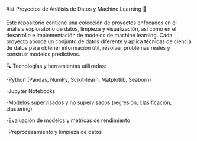 #📊 Proyectos de Análisis de Datos y Machine Learning 🤖

Este repositorio contiene una colección de proyectos enfocados en el análisis exploratorio de datos,
limpieza y visualización, así como en el desarrollo e implementación de modelos de machine learning.
Cada proyecto aborda un conjunto de datos diferente y aplica técnicas de ciencia de datos para obtener información útil,
resolver problemas reales y construir modelos predictivos.

🔍 Tecnologías y herramientas utilizadas:

  -Python (Pandas, NumPy, Scikit-learn, Matplotlib, Seaborn)

  -Jupyter Notebooks

  -Modelos supervisados y no supervisados (regresión, clasificación, clustering)

  -Evaluación de modelos y métricas de rendimiento

  -Preprocesamiento y limpieza de datos
